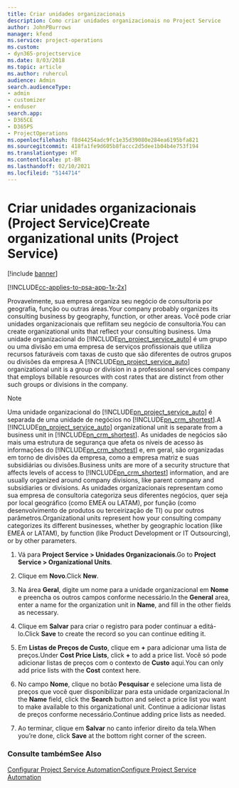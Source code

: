 ```yaml
---
title: Criar unidades organizacionais
description: Como criar unidades organizacionais no Project Service
author: JohnPBurrows
manager: kfend
ms.service: project-operations
ms.custom:
- dyn365-projectservice
ms.date: 8/03/2018
ms.topic: article
ms.author: ruhercul
audience: Admin
search.audienceType:
- admin
- customizer
- enduser
search.app:
- D365CE
- D365PS
- ProjectOperations
ms.openlocfilehash: f8d44254adc9fc1e35d39080e284ea6195bfa821
ms.sourcegitcommit: 418fa1fe9d605b8faccc2d5dee1b04b4e753f194
ms.translationtype: HT
ms.contentlocale: pt-BR
ms.lasthandoff: 02/10/2021
ms.locfileid: "5144714"
---
```

# <a name="create-organizational-units-project-service"></a><span data-ttu-id="02932-103">Criar unidades organizacionais (Project Service)</span><span class="sxs-lookup"><span data-stu-id="02932-103">Create organizational units (Project Service)</span></span>

[!include [banner](../includes/psa-now-project-operations.md)]

[!INCLUDE[cc-applies-to-psa-app-1x-2x](../includes/cc-applies-to-psa-app-1x-2x.md)]

<span data-ttu-id="02932-104">Provavelmente, sua empresa organiza seu negócio de consultoria por geografia, função ou outras áreas.</span><span class="sxs-lookup"><span data-stu-id="02932-104">Your company probably organizes its consulting business by geography, function, or other areas.</span></span> <span data-ttu-id="02932-105">Você pode criar unidades organizacionais que reflitam seu negócio de consultoria.</span><span class="sxs-lookup"><span data-stu-id="02932-105">You can create organizational units that reflect your consulting business.</span></span> <span data-ttu-id="02932-106">Uma unidade organizacional do [!INCLUDE[pn_project_service_auto](../includes/pn-project-service-auto.md)] é um grupo ou uma divisão em uma empresa de serviços profissionais que utiliza recursos faturáveis com taxas de custo que são diferentes de outros grupos ou divisões da empresa.</span><span class="sxs-lookup"><span data-stu-id="02932-106">A [!INCLUDE[pn_project_service_auto](../includes/pn-project-service-auto.md)] organizational unit is a group or division in a professional services company that employs billable resources with cost rates that are distinct from other such groups or divisions in the company.</span></span>  
  
> [!NOTE]
>  <span data-ttu-id="02932-107">Uma unidade organizacional do [!INCLUDE[pn_project_service_auto](../includes/pn-project-service-auto.md)] é separada de uma unidade de negócios no [!INCLUDE[pn_crm_shortest](../includes/pn-crm-shortest.md)].</span><span class="sxs-lookup"><span data-stu-id="02932-107">A [!INCLUDE[pn_project_service_auto](../includes/pn-project-service-auto.md)] organizational unit is separate from a business unit in [!INCLUDE[pn_crm_shortest](../includes/pn-crm-shortest.md)].</span></span> <span data-ttu-id="02932-108">As unidades de negócios são mais uma estrutura de segurança que afeta os níveis de acesso às informações do [!INCLUDE[pn_crm_shortest](../includes/pn-crm-shortest.md)] e, em geral, são organizadas em torno de divisões da empresa, como a empresa matriz e suas subsidiárias ou divisões.</span><span class="sxs-lookup"><span data-stu-id="02932-108">Business units are more of a security structure that affects levels of access to [!INCLUDE[pn_crm_shortest](../includes/pn-crm-shortest.md)] information, and are usually organized around company divisions, like parent company and subsidiaries or divisions.</span></span> <span data-ttu-id="02932-109">As unidades organizacionais representam como sua empresa de consultoria categoriza seus diferentes negócios, quer seja por local geográfico (como EMEA ou LATAM), por função (como desenvolvimento de produtos ou terceirização de TI) ou por outros parâmetros.</span><span class="sxs-lookup"><span data-stu-id="02932-109">Organizational units represent how your consulting company categorizes its different businesses, whether by geographic location (like EMEA or LATAM), by function (like Product Development or IT Outsourcing), or by other parameters.</span></span>  
  
1.  <span data-ttu-id="02932-110">Vá para **Project Service > Unidades Organizacionais**.</span><span class="sxs-lookup"><span data-stu-id="02932-110">Go to **Project Service > Organizational Units**.</span></span>  
  
2.  <span data-ttu-id="02932-111">Clique em **Novo**.</span><span class="sxs-lookup"><span data-stu-id="02932-111">Click **New**.</span></span>  
  
3.  <span data-ttu-id="02932-112">Na área **Geral**, digite um nome para a unidade organizacional em **Nome** e preencha os outros campos conforme necessário.</span><span class="sxs-lookup"><span data-stu-id="02932-112">In the **General** area, enter a name for the organization unit in **Name**, and fill in the other fields as necessary.</span></span>  
  
4.  <span data-ttu-id="02932-113">Clique em **Salvar** para criar o registro para poder continuar a editá-lo.</span><span class="sxs-lookup"><span data-stu-id="02932-113">Click **Save** to create the record so you can continue editing it.</span></span>  
  
5.  <span data-ttu-id="02932-114">Em **Listas de Preços de Custo**, clique em **+** para adicionar uma lista de preços.</span><span class="sxs-lookup"><span data-stu-id="02932-114">Under **Cost Price Lists**, click **+** to add a price list.</span></span> <span data-ttu-id="02932-115">Você só pode adicionar listas de preços com o contexto de **Custo** aqui.</span><span class="sxs-lookup"><span data-stu-id="02932-115">You can only add price lists with the **Cost** context here.</span></span>  
  
6.  <span data-ttu-id="02932-116">No campo **Nome**, clique no botão **Pesquisar** e selecione uma lista de preços que você quer disponibilizar para esta unidade organizacional.</span><span class="sxs-lookup"><span data-stu-id="02932-116">In the **Name** field, click the **Search** button and select a price list you want to make available to this organizational unit.</span></span> <span data-ttu-id="02932-117">Continue a adicionar listas de preços conforme necessário.</span><span class="sxs-lookup"><span data-stu-id="02932-117">Continue adding price lists as needed.</span></span>  
  
7.  <span data-ttu-id="02932-118">Ao terminar, clique em **Salvar** no canto inferior direito da tela.</span><span class="sxs-lookup"><span data-stu-id="02932-118">When you’re done, click **Save** at the bottom right corner of the screen.</span></span>  
  
### <a name="see-also"></a><span data-ttu-id="02932-119">Consulte também</span><span class="sxs-lookup"><span data-stu-id="02932-119">See Also</span></span>  
 [<span data-ttu-id="02932-120">Configurar Project Service Automation</span><span class="sxs-lookup"><span data-stu-id="02932-120">Configure Project Service Automation</span></span>](../psa/configure.md)
